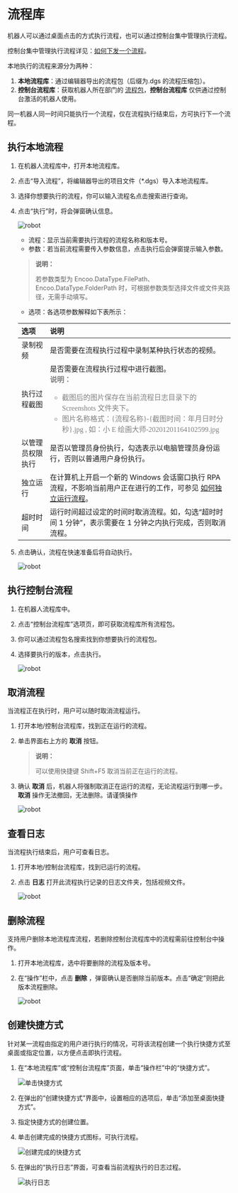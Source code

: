 # 流程库

机器人可以通过桌面点击的方式执行流程，也可以通过控制台集中管理执行流程。

控制台集中管理执行流程详见：[如何下发一个流程](./../Console/rpa-center/workflow/manageworkflow.md)。

本地执行的流程来源分为两种：

1. **本地流程库**：通过编辑器导出的流程包（后缀为.dgs 的流程压缩包）。
2. **控制台流程库**：获取机器人所在部门的 [流程包](./../Console/rpa-center/packages/aboutPackages.md)，**控制台流程库** 仅供通过控制台激活的机器人使用。

同一机器人同一时间只能执行一个流程，仅在流程执行结束后，方可执行下一个流程。

## 执行本地流程

1. 在机器人流程库中，打开本地流程库。
2. 点击“导入流程”，将编辑器导出的项目文件（*.dgs）导入本地流程库。
3. 选择你想要执行的流程，你可以输入流程名点击搜索进行查询。
4. 点击“执行”时，将会弹窗确认信息。

    ![robot](https://docimages.blob.core.chinacloudapi.cn/images/Robot/flowofexecution20201201.png)

    - 流程：显示当前需要执行流程的流程名称和版本号。
    - 参数：若当前流程需要传入参数信息，点击执行后会弹窗提示输入参数。

    > **说明：**
    >
    > 若参数类型为 Encoo.DataType.FilePath、Encoo.DataType.FolderPath 时，可根据参数类型选择文件或文件夹路径，无需手动填写。

    - 选项：各选项参数解释如下表所示：

    |  选项    |说明      |
    | :---- | :---- |
    |   录制视频   |是否需要在流程执行过程中录制某种执行状态的视频。|
    |   执行过程截图   |是否需要在流程执行过程中进行截图。<br> <font color="grey" size="3" face="楷体"> **说明：** <br>  <ul> <li> 截图后的图片保存在当前流程日志目录下的 Screenshots 文件夹下。</li> <li> 图片名称格式：{流程名称}-{截图时间：年月日时分秒}.jpg , 如：小 E 绘画大师-20201201164102599.jpg </li> </ul> </font>  |
    |   以管理员权限执行   |是否以管理员身份执行，勾选表示以电脑管理员身份运行，否则以普通用户身份执行。      |
    |独立运行|在计算机上开启一个新的 Windows 会话窗口执行 RPA 流程，不影响当前用户正在进行的工作，可参见 [如何独立运行流程](./../../BestPractices/RunAlone.md)。|
    |   超时时间   | 运行时间超过设定的时间时取消流程。如，勾选“超时时间 1 分钟”，表示需要在 1 分钟之内执行完成，否则取消流程。|

5. 点击确认，流程在快速准备后将自动执行。

    ![robot](https://docimages.blob.core.chinacloudapi.cn/images/Robot/running20201230.png)

## 执行控制台流程

1. 在机器人流程库中。
2. 点击“控制台流程库”选项页，即可获取流程库所有流程包。
3. 你可以通过流程包名搜索找到你想要执行的流程包。
4. 选择要执行的版本，点击执行。

    ![robot](https://docimages.blob.core.chinacloudapi.cn/images/Robot/robotprocessconsole20211125.png)

## 取消流程

当流程正在执行时，用户可以随时取消流程运行。

1. 打开本地/控制台流程库，找到正在运行的流程。
2. 单击界面右上方的 **取消** 按钮。

    > **说明：**
    >
    > 可以使用快捷键 Shift+F5 取消当前正在运行的流程。

3. 确认 **取消** 后，机器人将强制取消正在运行的流程，无论流程运行到哪一步。**取消** 操作无法撤回，无法删除。请谨慎操作

    ![robot](https://docimages.blob.core.chinacloudapi.cn/images/Robot/0626-robot01.png)

## 查看日志

当流程执行结束后，用户可查看日志。

1. 打开本地/控制台流程库，找到已运行的流程。
2. 点击 **日志** 打开此流程执行记录的日志文件夹，包括视频文件。

    ![robot](https://docimages.blob.core.chinacloudapi.cn/images/Robot/Robot-Process-Log-0.png)

## 删除流程

支持用户删除本地流程库流程，若删除控制台流程库中的流程需前往控制台中操作。

1. 打开本地流程库，选中将要删除的流程及版本号。
2. 在“操作”栏中，点击 **删除** ，弹窗确认是否删除当前版本。点击“确定”则把此版本流程删除。

    ![robot](https://docimages.blob.core.chinacloudapi.cn/images/Robot/robot-deleteflow-1.png)

## 创建快捷方式

针对某一流程由指定的用户进行执行的情况，可将该流程创建一个执行快捷方式至桌面或指定位置，以方便点击即执行流程。

1. 在“本地流程库”或“控制台流程库”页面，单击“操作栏”中的“快捷方式”。

    ![单击快捷方式](https://docimages.blob.core.chinacloudapi.cn/images/Robot/shortcut20211125.png)

2. 在弹出的“创建快捷方式”界面中，设置相应的选项后，单击“添加至桌面快捷方式”。
3. 指定快捷方式的创建位置。
4. 单击创建完成的快捷方式图标，可执行流程。

    ![创建完成的快捷方式](https://docimages.blob.core.chinacloudapi.cn/images/Robot/shortcutdone20211125.png)

5. 在弹出的“执行日志”界面，可查看当前流程执行的日志过程。

    ![执行日志](https://docimages.blob.core.chinacloudapi.cn/images/Robot/autoexecuteworkflow20211125.png)
